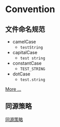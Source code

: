 # Convention

## 文件命名规范

- camelCase
  - `testString`
- capitalCase
  - `test string`
- constantCase
  - `TEST_STRING`
- dotCase
  - `test.string`

[More ...](https://github.com/blakeembrey/change-case)

## 同源策略

[同源策略](https://developer.mozilla.org/zh-CN/docs/Web/Security/Same-origin_policy)
